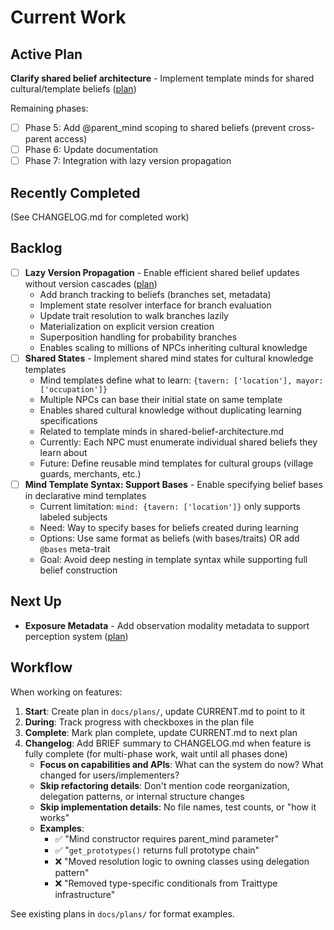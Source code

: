 # Current Work

## Active Plan

**Clarify shared belief architecture** - Implement template minds for shared cultural/template beliefs ([plan](docs/plans/shared-belief-architecture.md))

Remaining phases:
- [ ] Phase 5: Add @parent_mind scoping to shared beliefs (prevent cross-parent access)
- [ ] Phase 6: Update documentation
- [ ] Phase 7: Integration with lazy version propagation

## Recently Completed

(See CHANGELOG.md for completed work)

## Backlog
- [ ] **Lazy Version Propagation** - Enable efficient shared belief updates without version cascades ([plan](docs/plans/lazy-version-propagation.md))
  - Add branch tracking to beliefs (branches set, metadata)
  - Implement state resolver interface for branch evaluation
  - Update trait resolution to walk branches lazily
  - Materialization on explicit version creation
  - Superposition handling for probability branches
  - Enables scaling to millions of NPCs inheriting cultural knowledge
- [ ] **Shared States** - Implement shared mind states for cultural knowledge templates
  - Mind templates define what to learn: `{tavern: ['location'], mayor: ['occupation']}`
  - Multiple NPCs can base their initial state on same template
  - Enables shared cultural knowledge without duplicating learning specifications
  - Related to template minds in shared-belief-architecture.md
  - Currently: Each NPC must enumerate individual shared beliefs they learn about
  - Future: Define reusable mind templates for cultural groups (village guards, merchants, etc.)
- [ ] **Mind Template Syntax: Support Bases** - Enable specifying belief bases in declarative mind templates
  - Current limitation: `mind: {tavern: ['location']}` only supports labeled subjects
  - Need: Way to specify bases for beliefs created during learning
  - Options: Use same format as beliefs (with bases/traits) OR add `@bases` meta-trait
  - Goal: Avoid deep nesting in template syntax while supporting full belief construction

## Next Up

- **Exposure Metadata** - Add observation modality metadata to support perception system ([plan](docs/plans/exposure-metadata.md))

## Workflow

When working on features:

1. **Start**: Create plan in `docs/plans/`, update CURRENT.md to point to it
2. **During**: Track progress with checkboxes in the plan file
3. **Complete**: Mark plan complete, update CURRENT.md to next plan
4. **Changelog**: Add BRIEF summary to CHANGELOG.md when feature is fully complete (for multi-phase work, wait until all phases done)
   - **Focus on capabilities and APIs**: What can the system do now? What changed for users/implementers?
   - **Skip refactoring details**: Don't mention code reorganization, delegation patterns, or internal structure changes
   - **Skip implementation details**: No file names, test counts, or "how it works"
   - **Examples**:
     - ✅ "Mind constructor requires parent_mind parameter"
     - ✅ "`get_prototypes()` returns full prototype chain"
     - ❌ "Moved resolution logic to owning classes using delegation pattern"
     - ❌ "Removed type-specific conditionals from Traittype infrastructure"

See existing plans in `docs/plans/` for format examples.
